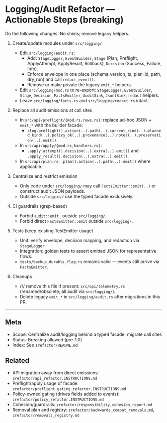 # Logging/Audit Refactor — Actionable Steps (breaking)

Do the following changes. No shims; remove legacy helpers.

1. Create/update modules under `src/logging/`
   - Edit `src/logging/audit.rs`:
     - Add: `StageLogger`, `EventBuilder`, `Stage` (Plan, Preflight, ApplyAttempt, ApplyResult, Rollback), `Decision` (Success, Failure, Info).
     - Enforce envelope in one place (schema_version, ts, plan_id, path, dry_run) and call `redact_event()`.
     - Remove or make private the legacy `emit_*` helpers.
   - Edit `src/logging/mod.rs` to re-export: `StageLogger`, `EventBuilder`, `Stage`, `Decision`, `FactsEmitter`, `AuditSink`, `JsonlSink`, `redact` helpers.
   - Leave `src/logging/facts.rs` and `src/logging/redact.rs` intact.

2. Replace all audit emissions at call sites
   - In `src/api/preflight/{mod.rs,rows.rs}`: replace ad-hoc JSON + `emit_*` with the builder facade:
     - `slog.preflight().action(..).path(..).current_kind(..).planned_kind(..).policy_ok(..).provenance(..).notes(..).preservation(..).emit()`.
   - In `src/api/apply/{mod.rs,handlers.rs}`:
     - `.apply_attempt().decision(..).extra(..).emit()` and `.apply_result().decision(..).extra(..).emit()`.
   - In `src/api/plan.rs`: `.plan().action(..).path(..).emit()` where applicable.

3. Centralize and restrict emission
   - Only code under `src/logging/` may call `FactsEmitter::emit(..)` or construct audit JSON payloads.
   - Outside `src/logging/` use the typed facade exclusively.

4. CI guardrails (grep-based)
   - Forbid `audit::emit_` outside `src/logging/`.
   - Forbid direct `FactsEmitter::emit` outside `src/logging/`.

5. Tests (keep existing TestEmitter usage)
   - Unit: verify envelope, decision mapping, and redaction via `StageLogger`.
   - Integration: golden tests to assert emitted JSON for representative flows.
   - `tests/backup_durable_flag.rs` remains valid — events still arrive via `FactsEmitter`.

6. Cleanups
   - /// remove this file if present: `src/api/telemetry.rs` (renamed/obsolete; all audit via `src/logging/`).
   - Delete legacy `emit_*` in `src/logging/audit.rs` after migrations in this PR.

---

## Meta

- Scope: Centralize audit/logging behind a typed facade; migrate call sites
- Status: Breaking allowed (pre-1.0)
- Index: See `zrefactor/README.md`

## Related

- API migration away from direct emissions: `zrefactor/api_refactor.INSTRUCTIONS.md`
- Preflight/apply usage of facade: `zrefactor/preflight_gating_refactor.INSTRUCTIONS.md`
- Policy-owned gating (drives fields added to events): `zrefactor/policy_refactor.INSTRUCTIONS.md`
- Cohesion/guardrails: `zrefactor/responsibility_cohesion_report.md`
- Removal plan and registry: `zrefactor/backwards_compat_removals.md`, `zrefactor/removals_registry.md`
